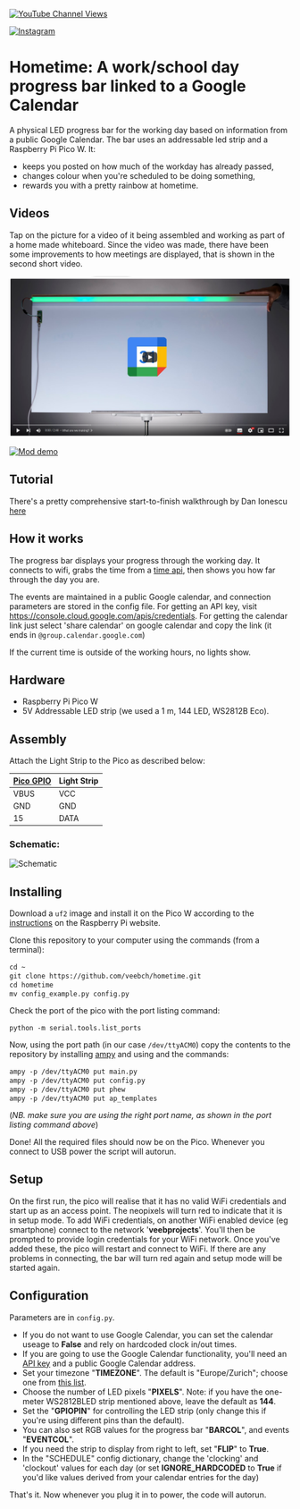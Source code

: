 [![YouTube Channel Views](https://img.shields.io/youtube/channel/views/UCz5BOU9J9pB_O0B8-rDjCWQ?label=YouTube&style=social)](https://www.youtube.com/channel/UCz5BOU9J9pB_O0B8-rDjCWQ)

[![Instagram](https://img.shields.io/badge/Instagram-E4405F?style=for-the-badge&logo=instagram&logoColor=white)](https://www.instagram.com/v_e_e_b/)


# Hometime: A work/school day progress bar linked to a Google Calendar

A physical LED progress bar for the working day based on information from a public Google Calendar. The bar uses an addressable led strip and a Raspberry Pi Pico W. It:

- keeps you posted on how much of the workday has already passed, 
- changes colour when you're scheduled to be doing something,
- rewards you with a pretty rainbow at hometime.

## Videos

Tap on the picture for a video of it being assembled and working as part of a home made whiteboard. Since the video was made, there have been some improvements to how meetings are displayed, that is shown in the second short video.

[![Video](images/video.png)](https://www.youtube.com/watch?v=MDij1lKcI70)

[![Mod demo](http://img.youtube.com/vi/boY1xJGBQk4/0.jpg)](http://www.youtube.com/watch?v=boY1xJGBQk4)

## Tutorial

There's a pretty comprehensive start-to-finish walkthrough by Dan Ionescu [here](https://medium.com/@ionescu.dan84/workday-progressbar-with-google-calendar-integration-b266aabd32a8)

## How it works

The progress bar displays your progress through the working day. It connects to wifi, grabs the time from a [time api](https://timeapi.io), then shows you how far through the day you are.

The events are maintained in a public Google calendar, and connection parameters are stored in the config file. For getting an API key, visit https://console.cloud.google.com/apis/credentials. For getting the calendar link just select 'share calendar' on google calendar and copy the link (it ends in `@group.calendar.google.com`)

If the current time is outside of the working hours, no lights show.

## Hardware

- Raspberry Pi Pico W
- 5V Addressable LED strip (we used a 1 m, 144 LED, WS2812B Eco).

## Assembly

Attach the Light Strip to the Pico as described below:

| [Pico GPIO](https://www.elektronik-kompendium.de/sites/raspberry-pi/bilder/raspberry-pi-pico-gpio.png) | Light Strip|
|-----------|------|
|   VBUS     | VCC  |
|   GND      | GND  |
|   15      | DATA  |

### Schematic:

![Schematic](https://github.com/veebch/hometime/blob/main/images/schematic_fritzing.png)


## Installing

Download a `uf2` image and install it on the Pico W according to the [instructions](https://www.raspberrypi.com/documentation/microcontrollers/micropython.html#drag-and-drop-micropython) on the Raspberry Pi website.

Clone this repository to your computer using the commands (from a terminal):

```
cd ~
git clone https://github.com/veebch/hometime.git
cd hometime
mv config_example.py config.py
```

Check the port of the pico with the port listing command:
```
python -m serial.tools.list_ports
```
Now, using the port path (in our case `/dev/ttyACM0`) copy the contents to the repository by installing [ampy](https://pypi.org/project/adafruit-ampy/) and using  and the commands:

```
ampy -p /dev/ttyACM0 put main.py 
ampy -p /dev/ttyACM0 put config.py
ampy -p /dev/ttyACM0 put phew
ampy -p /dev/ttyACM0 put ap_templates
```
(*NB. make sure you are using the right port name, as shown in the port listing command above*)

Done! All the required files should now be on the Pico. Whenever you connect to USB power the script will autorun.

## Setup

On the first run, the pico will realise that it has no valid WiFi credentials and start up as an access point. The neopixels will turn red to indicate that it is in setup mode. To add WiFi credentials, on another WiFi enabled device (eg smartphone) connect to the network '**veebprojects**'. You'll then be prompted to provide login credentials for your WiFi network. Once you've added these, the pico will restart and connect to WiFi. If there are any problems in connecting, the bar will turn red again and setup mode will be started again.

## Configuration

Parameters are in `config.py`.

* If you do not want to use Google Calendar, you can set the calendar useage to **False** and rely on hardcoded clock in/out times.
* If you are going to use the Google Calendar functionality, you'll need an [API key](https://support.google.com/googleapi/answer/6158862?hl=en) and a public Google Calendar address.
* Set your timezone "**TIMEZONE**". The default is "Europe/Zurich"; choose one from [this list](https://logic.edchen.org/linux-all-available-time-zones/).
* Choose the number of LED pixels "**PIXELS**". Note: if you have the one-meter WS2812BLED strip mentioned above, leave the default as **144**.
* Set the "**GPIOPIN**" for controlling the LED strip (only change this if you're using different pins than the default). 
* You can also set RGB values for the progress bar "**BARCOL**", and events "**EVENTCOL**".
* If you need the strip to display from right to left, set "**FLIP**" to **True**.
* In the "SCHEDULE" config dictionary, change the 'clocking' and 'clockout' values for each day (or set **IGNORE_HARDCODED** to **True** if you'd like values derived from your calendar entries for the day)

That's it. Now whenever you plug it in to power, the code will autorun.

